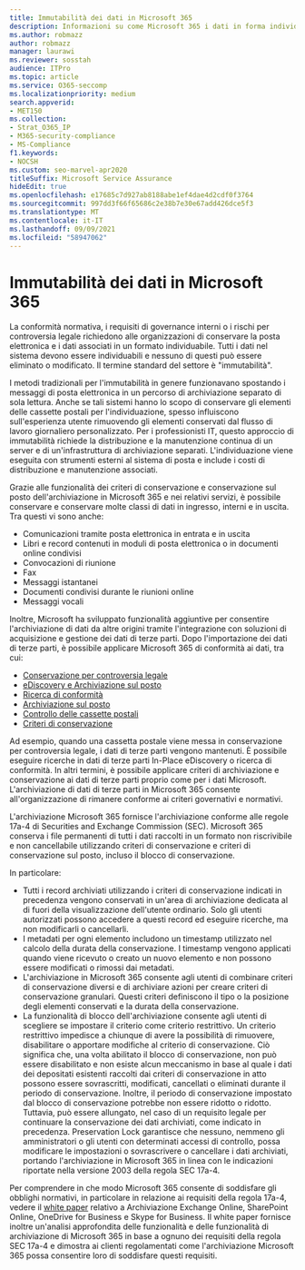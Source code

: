```yaml
---
title: Immutabilità dei dati in Microsoft 365
description: Informazioni su come Microsoft 365 i dati in forma individuabile per affrontare i requisiti di conformità normativa, governance interna e rischi per controversia legale.
ms.author: robmazz
author: robmazz
manager: laurawi
ms.reviewer: sosstah
audience: ITPro
ms.topic: article
ms.service: O365-seccomp
ms.localizationpriority: medium
search.appverid:
- MET150
ms.collection:
- Strat_O365_IP
- M365-security-compliance
- MS-Compliance
f1.keywords:
- NOCSH
ms.custom: seo-marvel-apr2020
titleSuffix: Microsoft Service Assurance
hideEdit: true
ms.openlocfilehash: e17685c7d927ab8188abe1ef4dae4d2cdf0f3764
ms.sourcegitcommit: 997dd3f66f65686c2e38b7e30e67add426dce5f3
ms.translationtype: MT
ms.contentlocale: it-IT
ms.lasthandoff: 09/09/2021
ms.locfileid: "58947062"
---
```

# <a name="data-immutability-in-microsoft-365"></a>Immutabilità dei dati in Microsoft 365

La conformità normativa, i requisiti di governance interni o i rischi per controversia legale richiedono alle organizzazioni di conservare la posta elettronica e i dati associati in un formato individuabile. Tutti i dati nel sistema devono essere individuabili e nessuno di questi può essere eliminato o modificato. Il termine standard del settore è "immutabilità".

I metodi tradizionali per l'immutabilità in genere funzionavano spostando i messaggi di posta elettronica in un percorso di archiviazione separato di sola lettura. Anche se tali sistemi hanno lo scopo di conservare gli elementi delle cassette postali per l'individuazione, spesso influiscono sull'esperienza utente rimuovendo gli elementi conservati dal flusso di lavoro giornaliero personalizzato. Per i professionisti IT, questo approccio di immutabilità richiede la distribuzione e la manutenzione continua di un server e di un'infrastruttura di archiviazione separati. L'individuazione viene eseguita con strumenti esterni al sistema di posta e include i costi di distribuzione e manutenzione associati.

Grazie alle funzionalità dei criteri di conservazione e conservazione sul posto dell'archiviazione in Microsoft 365 e nei relativi servizi, è possibile conservare e conservare molte classi di dati in ingresso, interni e in uscita. Tra questi vi sono anche:

- Comunicazioni tramite posta elettronica in entrata e in uscita
- Libri e record contenuti in moduli di posta elettronica o in documenti online condivisi
- Convocazioni di riunione
- Fax
- Messaggi istantanei
- Documenti condivisi durante le riunioni online
- Messaggi vocali

Inoltre, Microsoft ha sviluppato funzionalità aggiuntive [](https://support.office.com/article/Archiving-third-party-data-in-Office-365-0ce338d5-3666-4a18-86ab-c6910ff408cc) per consentire l'archiviazione di dati da altre origini tramite l'integrazione con soluzioni di acquisizione e gestione dei dati di terze parti. Dopo l'importazione dei dati di terze parti, è possibile applicare Microsoft 365 di conformità ai dati, tra cui:

- [Conservazione per controversia legale](/microsoft-365/compliance/create-a-litigation-hold)
- [eDiscovery e Archiviazione sul posto](/microsoft-365/compliance/manage-legal-investigations)
- [Ricerca di conformità](/microsoft-365/compliance/search-for-content)
- [Archiviazione sul posto](/microsoft-365/compliance/enable-archive-mailboxes)
- [Controllo delle cassette postali](/microsoft-365/compliance/enable-mailbox-auditing)
- [Criteri di conservazione](/microsoft-365/compliance/retention-policies)

Ad esempio, quando una cassetta postale viene messa in conservazione per controversia legale, i dati di terze parti vengono mantenuti. È possibile eseguire ricerche in dati di terze parti In-Place eDiscovery o ricerca di conformità. In altri termini, è possibile applicare criteri di archiviazione e conservazione ai dati di terze parti proprio come per i dati Microsoft. L'archiviazione di dati di terze parti in Microsoft 365 consente all'organizzazione di rimanere conforme ai criteri governativi e normativi.

L'archiviazione Microsoft 365 fornisce l'archiviazione conforme alle regole 17a-4 di Securities and Exchange Commission (SEC). Microsoft 365 conserva i file permanenti di tutti i dati raccolti in un formato non riscrivibile e non cancellabile utilizzando criteri di conservazione e criteri di conservazione sul posto, incluso il blocco di conservazione.

In particolare:

- Tutti i record archiviati utilizzando i criteri di conservazione indicati in precedenza vengono conservati in un'area di archiviazione dedicata al di fuori della visualizzazione dell'utente ordinario. Solo gli utenti autorizzati possono accedere a questi record ed eseguire ricerche, ma non modificarli o cancellarli.
- I metadati per ogni elemento includono un timestamp utilizzato nel calcolo della durata della conservazione. I timestamp vengono applicati quando viene ricevuto o creato un nuovo elemento e non possono essere modificati o rimossi dai metadati.
- L'archiviazione in Microsoft 365 consente agli utenti di combinare criteri di conservazione diversi e di archiviare azioni per creare criteri di conservazione granulari. Questi criteri definiscono il tipo o la posizione degli elementi conservati e la durata della conservazione.
- La funzionalità di blocco dell'archiviazione consente agli utenti di scegliere se impostare il criterio come criterio restrittivo. Un criterio restrittivo impedisce a chiunque di avere la possibilità di rimuovere, disabilitare o apportare modifiche al criterio di conservazione. Ciò significa che, una volta abilitato il blocco di conservazione, non può essere disabilitato e non esiste alcun meccanismo in base al quale i dati dei depositati esistenti raccolti dai criteri di conservazione in atto possono essere sovrascritti, modificati, cancellati o eliminati durante il periodo di conservazione. Inoltre, il periodo di conservazione impostato dal blocco di conservazione potrebbe non essere ridotto o ridotto. Tuttavia, può essere allungato, nel caso di un requisito legale per continuare la conservazione dei dati archiviati, come indicato in precedenza. Preservation Lock garantisce che nessuno, nemmeno gli amministratori o gli utenti con determinati accessi di controllo, possa modificare le impostazioni o sovrascrivere o cancellare i dati archiviati, portando l'archiviazione in Microsoft 365 in linea con le indicazioni riportate nella versione 2003 della regola SEC 17a-4.

Per comprendere in che modo Microsoft 365 consente di soddisfare gli obblighi normativi, in particolare in relazione ai requisiti della regola 17a-4, vedere il [white paper](https://www.microsoft.com/microsoft-365/blog/wp-content/uploads/2015/11/Microsoft-EOA-White-Paper.pdf) relativo a Archiviazione Exchange Online, SharePoint Online, OneDrive for Business e Skype for Business. Il white paper fornisce inoltre un'analisi approfondita delle funzionalità e delle funzionalità di archiviazione di Microsoft 365 in base a ognuno dei requisiti della regola SEC 17a-4 e dimostra ai clienti regolamentati come l'archiviazione Microsoft 365 possa consentire loro di soddisfare questi requisiti.
